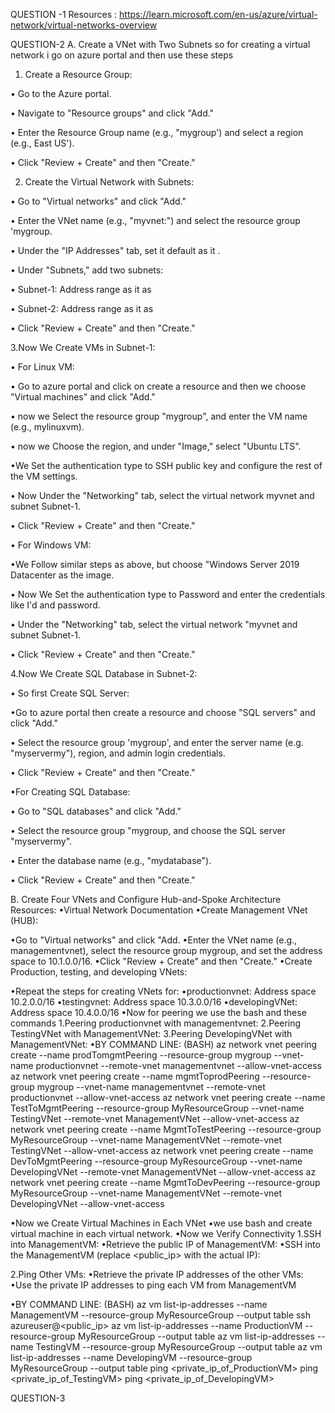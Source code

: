 QUESTION -1
Resources : https://learn.microsoft.com/en-us/azure/virtual-network/virtual-networks-overview

QUESTION-2
A. Create a VNet with Two Subnets
so for creating a virtual network i go on azure portal and then use these steps
1. Create a Resource Group:

• Go to the Azure portal.

• Navigate to "Resource groups" and click "Add."

• Enter the Resource Group name (e.g., "mygroup') and select a region (e.g., East US').

• Click "Review + Create" and then "Create."

2. Create the Virtual Network with Subnets:

• Go to "Virtual networks" and click "Add."

• Enter the VNet name (e.g., "myvnet:") and select the resource group 'mygroup.

• Under the "IP Addresses" tab, set it default as it .

• Under "Subnets," add two subnets:

• Subnet-1: Address range as it as

• Subnet-2: Address range as it as

• Click "Review + Create" and then "Create."

3.Now We  Create VMs in Subnet-1:

• For Linux VM:

• Go to azure portal and click on create a resource and then we choose "Virtual machines" and click "Add."

• now we Select the resource group "mygroup", and enter the VM name (e.g., mylinuxvm).

• now we Choose the region, and under "Image," select "Ubuntu LTS".

•We  Set the authentication type to SSH public key and configure the rest of the VM settings.

• Now Under the "Networking" tab, select the virtual network myvnet and subnet Subnet-1.

• Click "Review + Create" and then "Create."
  

• For Windows VM:

•We  Follow similar steps as above, but choose "Windows Server 2019 Datacenter as the image.

• Now We Set the authentication type to Password and enter the credentials like I'd and password.

• Under the "Networking" tab, select the virtual network "myvnet and subnet Subnet-1.

• Click "Review + Create" and then "Create."

4.Now We Create SQL Database in Subnet-2:

• So first Create SQL Server:

•Go to azure portal then create a resource and choose "SQL servers" and click "Add."

• Select the resource group 'mygroup', and enter the server name (e.g. "myservermy"), region, and admin login credentials.

• Click "Review + Create" and then "Create."

•For Creating SQL Database:

• Go to "SQL databases" and click "Add."

• Select the resource group "mygroup, and choose the SQL server "myservermy".

• Enter the database name (e.g., "mydatabase").

• Click "Review + Create" and then "Create."


B. Create Four VNets and Configure Hub-and-Spoke Architecture
Resources:
•Virtual Network Documentation
•Create Management VNet (HUB):

•Go to "Virtual networks" and click "Add.
•Enter the VNet name (e.g., managementvnet), select the resource group mygroup, and set the address space to 10.1.0.0/16.
•Click "Review + Create" and then "Create."
•Create Production, testing, and developing VNets:

•Repeat the steps for creating VNets for:
•productionvnet: Address space 10.2.0.0/16
•testingvnet: Address space 10.3.0.0/16
•developingVNet: Address space 10.4.0.0/16
•Now for peering we use the bash and these commands
 1.Peering productionvnet with managementvnet:
 2.Peering TestingVNet with ManagementVNet:
 3.Peering DevelopingVNet with ManagementVNet:
•BY COMMAND LINE: (BASH)
az network vnet peering create --name prodTomgmtPeering --resource-group mygroup --vnet-name productionvnet --remote-vnet managementvnet --allow-vnet-access
az network vnet peering create --name mgmtToprodPeering --resource-group mygroup --vnet-name managementvnet --remote-vnet productionvnet --allow-vnet-access
az network vnet peering create --name TestToMgmtPeering --resource-group MyResourceGroup --vnet-name TestingVNet --remote-vnet ManagementVNet --allow-vnet-access
az network vnet peering create --name MgmtToTestPeering --resource-group MyResourceGroup --vnet-name ManagementVNet --remote-vnet TestingVNet --allow-vnet-access
az network vnet peering create --name DevToMgmtPeering --resource-group MyResourceGroup --vnet-name DevelopingVNet --remote-vnet ManagementVNet --allow-vnet-access
az network vnet peering create --name MgmtToDevPeering --resource-group MyResourceGroup --vnet-name ManagementVNet --remote-vnet DevelopingVNet --allow-vnet-access

•Now we Create Virtual Machines in Each VNet
•we use bash and create virtual machine in each virtual network.
•Now we Verify Connectivity
1.SSH into ManagementVM:
•Retrieve the public IP of ManagementVM:
•SSH into the ManagementVM (replace <public_ip> with the actual IP):

2.Ping Other VMs:
•Retrieve the private IP addresses of the other VMs:
•Use the private IP addresses to ping each VM from ManagementVM

•BY COMMAND LINE: (BASH)
az vm list-ip-addresses --name ManagementVM --resource-group MyResourceGroup --output table
ssh azureuser@<public_ip>
az vm list-ip-addresses --name ProductionVM --resource-group MyResourceGroup --output table
az vm list-ip-addresses --name TestingVM --resource-group MyResourceGroup --output table
az vm list-ip-addresses --name DevelopingVM --resource-group MyResourceGroup --output table
ping <private_ip_of_ProductionVM>
ping <private_ip_of_TestingVM>
ping <private_ip_of_DevelopingVM>

QUESTION-3
